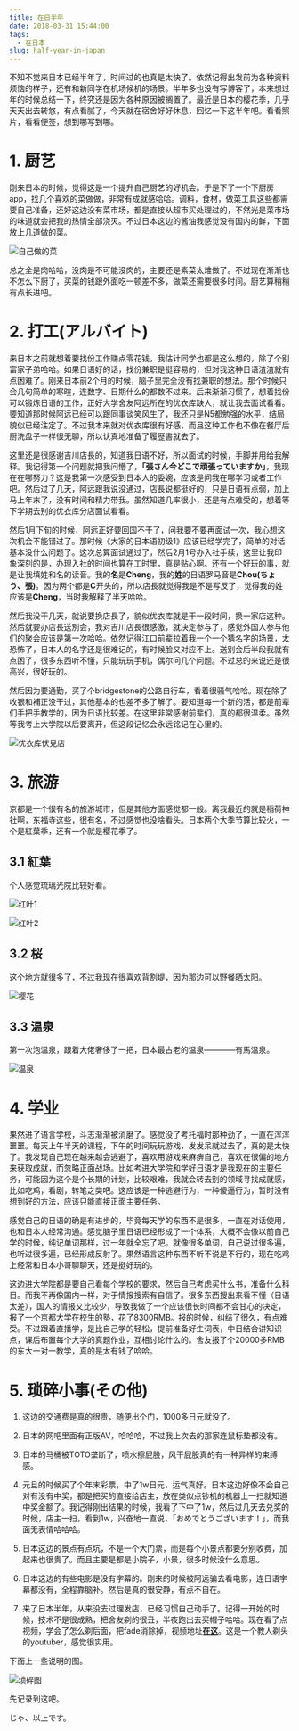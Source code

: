 ```yaml
---
title: 在日半年
date: 2018-03-31 15:44:00
tags:
  - 在日本
slug: half-year-in-japan
---
```


不知不觉来日本已经半年了，时间过的也真是太快了。依然记得出发前为各种资料烦恼的样子，还有和新同学在机场候机的场景。半年多也没有写博客了，本来想过年的时候总结一下，终究还是因为各种原因被搁置了。最近是日本的樱花季，几乎天天出去转悠，有点看腻了，今天就在宿舍好好休息，回忆一下这半年吧。看看照片，看看便签，想到哪写到哪。

# 1. 厨艺

刚来日本的时候，觉得这是一个提升自己厨艺的好机会。于是下了一个下厨房app，找几个喜欢的菜做做，非常有成就感哈哈。调料，食材，做菜工具这些都需要自己准备，还好这边没有菜市场，都是直接从超市买处理过的，不然光是菜市场的味道就会把我的热情全部浇灭。不过日本这边的酱油我感觉没有国内的鲜，下面放上几道做的菜。

![自己做的菜](/images/japan-food.jpg)

总之全是肉哈哈，没肉是不可能没肉的，主要还是素菜太难做了。不过现在渐渐也不怎么下厨了，买菜的钱跟外面吃一顿差不多，做菜还需要很多时间。厨艺算稍稍有点长进吧。

# 2. 打工(アルバイト)

来日本之前就想着要找份工作赚点零花钱，我估计同学也都是这么想的，除了个别富家子弟哈哈。如果日语好的话，找份兼职是挺容易的，但对我这种日语渣渣就有点困难了。刚来日本前2个月的时候，脑子里完全没有找兼职的想法。那个时候只会几句简单的寒暄，连数字、日期什么的都数不过来。后来渐渐习惯了，想着找份可以锻炼日语的工作，正好大学舍友阿远所在的优衣库缺人，就让我去面试看看。要知道那时候阿远已经可以跟同事谈笑风生了，我还只是N5都勉强的水平，结局貌似已经注定了。不过我本来就对优衣库很有好感，而且这种工作也不像在餐厅后厨洗盘子一样很无聊，所以认真地准备了履歴書就去了。

这里还是很感谢吉川店長的，知道我日语不好，所以面试的时候，手脚并用给我解释。我记得第一个问题就把我问懵了，**「張さん今どこで頑張っていますか」**，我现在在哪努力？这是我第一次感受到日本人的委婉，应该是问我在哪学习或者工作吧。然后过了几天，阿远跟我说没通过，店長说都挺好的，只是日语有点弱，加上马上年末了，没有时间和精力带我。虽然知道几率很小，还是有点难受的，想着等下学期去别的优衣库分店面试看看。

然后1月下旬的时候，阿远正好要回国不干了，问我要不要再面试一次，我心想这次机会不能错过了。那时候《大家的日本语初级1》应该已经学完了，简单的对话基本没什么问题了。这次总算面试通过了，然后2月1号办入社手续，这里让我印象深刻的是，办理入社的时间也算在工时里，真是贴心啊。还有一个好玩的事，就是让我填姓和名的读音。我的**名**是**Cheng**，我的**姓**的日语罗马音是**Chou(ちょう、張)**。因为两个都是**C**开头的，所以店長就觉得我是不是写反了，觉得我的姓应该是**Cheng**，当时我解释了半天哈哈。

然后我没干几天，就说要换店長了，貌似优衣库就是干一段时间，换一家店这种。然后就要办店長送別会，我对吉川店長很感激，就决定参与了，感觉外国人参与他们的聚会应该是第一次哈哈。依然记得江口前辈拉着我一个一个猜名字的场景，太恐怖了，日本人的名字还是很难记的，有时候脸又对应不上。送别会后半段我就有点困了，很多东西听不懂，只能玩玩手机，偶尔问几个问题。不过总的来说还是很高兴，很好玩的。

然后因为要通勤，买了个bridgestone的公路自行车，看着很骚气哈哈。现在除了收银和補正没干过，其他基本的也差不多了解了。要知道每一个新的活，都是前辈们手把手教学的，因为日语比较差。在这里非常感谢前辈们，真的都很温柔。虽然等我考上大学院以后要离开，但这段记忆会永远铭记在心里的。

![优衣库伏見店](/images/uniqlo.jpg)

# 3. 旅游

京都是一个很有名的旅游城市，但是其他方面感觉都一般。离我最近的就是稲荷神社啊，东福寺这些，很有名，不过感觉也没啥看头。日本两个大季节算比较火，一个是紅葉季，还有一个就是樱花季了。

## 3.1 紅葉

个人感觉琉璃光院比较好看。

![红叶1](/images/momiji.jpg)


![红叶2](/images/momiji2.jpg)

## 3.2 桜

这个地方就很多了，不过我现在很喜欢背割堤，因为那边可以野餐晒太阳。

![樱花](/images/sakura.jpg)

## 3.3 温泉

第一次泡温泉，跟着大佬奢侈了一把，日本最古老的温泉————有馬温泉。

![温泉](/images/arima-onsen.jpg)

# 4. 学业

果然进了语言学校，斗志渐渐被消磨了。感觉没了考托福时那种劲了，一直在浑浑噩噩。每天上午半天的课程，下午的时间玩玩游戏，发发呆就过去了，真的是太快了。我发现自己现在越来越会逃避了，喜欢用游戏来麻痹自己，喜欢在很偏的地方来获取成就，而忽略正面战场。比如考进大学院和学好日语才是我现在的主要任务，可能因为这个是个长期的计划，比较艰难，我就会转去别的领域寻找成就感，比如吃鸡，看剧，转笔之类吧。这应该是一种逃避行为，一种傻逼行为，暂时没有想到好的方法，应该只能直接正面主要任务。

感觉自己的日语的确是有进步的，毕竟每天学的东西不是很多，一直在对话使用，也和日本人经常沟通。感觉脑子里日语已经形成了一个体系，大概不会像以前自己学的时候，纯记单词那样，过一年就全忘了吧。就像很多单词，自己说过很多遍，也听过很多遍，已经形成反射了。果然语言这种东西不听不说是不行的，现在吃鸡上经常和日本小哥聊聊天，还是挺好玩的。

这边进大学院都是要自己看每个学校的要求，然后自己考虑买什么书，准备什么科目。而我不再像国内一样，对于情报搜索有自信了。很多东西搜出来看不懂（日语太差），国人的情报又比较少，导致我做了一个应该很长时间都不会甘心的决定，报了一个京都大学在校生的塾，花了8300RMB。报的时候，纠结了很久，有点难受。不过跟着直播学，是比自己学的轻松，提前准备好生词表，中日结合讲知识点，课后布置每个大学的真题作业，互相讨论什么的。舍友报了个20000多RMB的东大一对一教学，真的是太有钱了哈哈。

# 5. 琐碎小事(その他)

1. 这边的交通费是真的很贵，随便出个门，1000多日元就没了。

2. 日本的网吧里面有正版AV，哈哈哈，不过我上次去的那家连鼠标垫都没有。

3. 日本的马桶被TOTO垄断了，喷水擦屁股，风干屁股真的有一种异样的束缚感。

4. 元旦的时候买了个年末彩票，中了1w日元，运气真好。日本这边好像不会自己对有没有中奖，都是把买的直接给店主，放在类似点钞机的机器上一扫就知道中奖金额了。我记得刚出结果的时候，我看了下中了1w，然后过几天去兑奖的时候，店主一扫，看到1w，兴奋地一直说，「おめでとうございます！」，而我面无表情哈哈哈。

5. 日本这边的景点有点坑，不是一个大门票，而是每个小景点都要分别收费，加起来也很贵了。而且主要是都是小院子，小景，很多时候没什么意思。

6. 日本这边的有些电影是没有字幕的。刚来的时候被阿远骗去看电影，连日语字幕都没有，全程靠脑补。然后是真的很安静，有点不自在。

7. 来了日本半年，从来没去过理发店，已经习惯自己动手了。记得一开始的时候，技术不是很成熟，把舍友剃的很丑，半夜跑出去买帽子哈哈。现在看了点视频，学会了怎么剃后面，把fade消除掉，视频地址[**在这**](https://www.youtube.com/watch?v=mBtay3_Ux7c&list=PLbydO2PhdqQIW_5N0PyBVF9X1sr7ixjbv&index=2)。这是一个教人剃头的youtuber，感觉很实用。

下面上一些说明的图。

![琐碎图](/images/japan-suosui.jpg)

先记录到这吧。

じゃ、以上です。